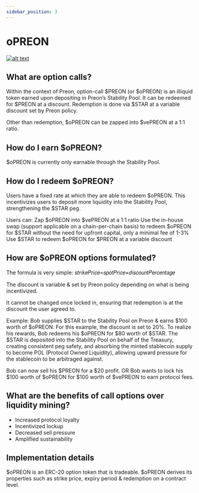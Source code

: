 ```yaml
---
sidebar_position: 3
---
```


# oPREON

[![alt text](https://i3.ytimg.com/vi/rJk-4r_l0Xw/maxresdefault.jpg)](https://www.youtube.com/watch?v=rJk-4r_l0Xw)

## What are option calls?

Within the context of Preon, option-call $PREON (or $oPREON) is an illiquid token earned upon depositing in Preon’s Stability Pool. It can be redeemed for $PREON at a discount. Redemption is done via $STAR at a variable discount set by Preon policy.

Other than redemption, $oPREON can be zapped into $vePREON at a 1:1 ratio.

## How do I earn $oPREON?

$oPREON is currently only earnable through the Stability Pool.

## How do I redeem $oPREON?

Users have a fixed rate at which they are able to redeem $oPREON. This incentivizes users to deposit more liquidity into the Stability Pool, strengthening the $STAR peg.

Users can:
Zap $oPREON into $vePREON at a 1:1 ratio
Use the in-house swap (support applicable on a chain-per-chain basis) to redeem $oPREON for $STAR without the need for upfront capital, only a minimal fee of 1-3%
Use $STAR to redeem $oPREON for $PREON at a variable discount

## How are $oPREON options formulated?

The formula is very simple:
𝑠𝑡𝑟𝑖𝑘𝑒𝑃𝑟𝑖𝑐𝑒=𝑠𝑝𝑜𝑡𝑃𝑟𝑖𝑐𝑒×𝑑𝑖𝑠𝑐𝑜𝑢𝑛𝑡𝑃𝑒𝑟𝑐𝑒𝑛𝑡𝑎𝑔𝑒

The discount is variable & set by Preon policy depending on what is being incentivized. 

It cannot be changed once locked in, ensuring that redemption is at the discount the user agreed to.

Example:
Bob supplies $STAR to the Stability Pool on Preon & earns $100 worth of $oPREON. For this example, the discount is set to 20%.
To realize his rewards, Bob redeems his $oPREON for $80 worth of $STAR.
The $STAR is deposited into the Stability Pool on behalf of the Treasury, creating consistent peg safety, and absorbing the minted stablecoin supply to become POL (Protocol Owned Liquidity), allowing upward pressure for the stablecoin to be arbitraged against.

Bob can now sell his $PREON for a $20 profit.
OR
Bob wants to lock his $100 worth of $oPREON for $100 worth of $vePREON to earn protocol fees.

## What are the benefits of call options over liquidity mining?

- Increased protocol loyalty
- Incentivized lockup
- Decreased sell pressure
- Amplified sustainability

## **Implementation details**

$oPREON is an ERC-20 option token that is tradeable. $oPREON derives its properties such as strike price, expiry period & redemption on a contract level.
